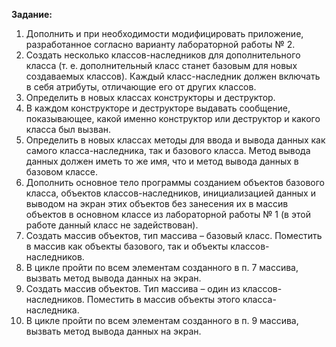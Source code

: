 **Задание:**
  1. Дополнить и при необходимости модифицировать приложение,
  разработанное согласно варианту лабораторной работы № 2.
  2. Создать несколько классов-наследников для дополнительного класса
  (т. е. дополнительный класс станет базовым для новых создаваемых классов). Каждый класс-наследник должен включать в себя атрибуты, отличающие его от других классов.
  3. Определить в новых классах конструкторы и деструктор.
  4. В каждом конструкторе и деструкторе выдавать сообщение, показывающее, какой именно конструктор или деструктор и какого класса был вызван.
  5. Определить в новых классах методы для ввода и вывода данных
  как самого класса-наследника, так и базового класса. Метод вывода данных
  должен иметь то же имя, что и метод вывода данных в базовом классе.
  6. Дополнить основное тело программы созданием объектов базового класса, объектов классов-наследников, инициализацией данных и выводом на экран этих объектов без занесения их в массив объектов в основном классе из лабораторной работы № 1 (в этой работе данный класс не задействован).
  7. Создать массив объектов, тип массива – базовый класс. Поместить
  в массив как объекты базового, так и объекты классов-наследников.
  8. В цикле пройти по всем элементам созданного в п. 7 массива, вызвать метод вывода данных на экран.
  9. Создать массив объектов. Тип массива – один из классов-наследников. Поместить в массив объекты этого класса-наследника.
  10. В цикле пройти по всем элементам созданного в п. 9 массива, вызвать метод вывода данных на экран.
